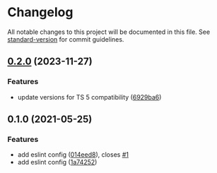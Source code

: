 # Changelog

All notable changes to this project will be documented in this file. See [standard-version](https://github.com/conventional-changelog/standard-version) for commit guidelines.

## [0.2.0](https://github.com/Swivel-Finance/eslint-config/compare/v0.1.0...v0.2.0) (2023-11-27)


### Features

* update versions for TS 5 compatibility ([6929ba6](https://github.com/Swivel-Finance/eslint-config/commit/6929ba62eff0b66de7f494c8574d47dc93b06b69))

## 0.1.0 (2021-05-25)


### Features

* add eslint config ([014eed8](https://github.com/Swivel-Finance/eslint-config/commit/014eed8c56ba279fe72a70205abaea2f09626558)), closes [#1](https://github.com/Swivel-Finance/eslint-config/issues/1)
* add eslint config ([1a74252](https://github.com/Swivel-Finance/eslint-config/commit/1a74252a252995565061cf6a7d0e9d4c4df1abd3))
